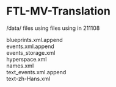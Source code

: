 # FTL-MV-Translation

/data/ files using files using in 211108



blueprints.xml.append      
events.xml.append    
events_storage.xml   
hyperspace.xml    
names.xml    
text_events.xml.append    
text-zh-Hans.xml    
